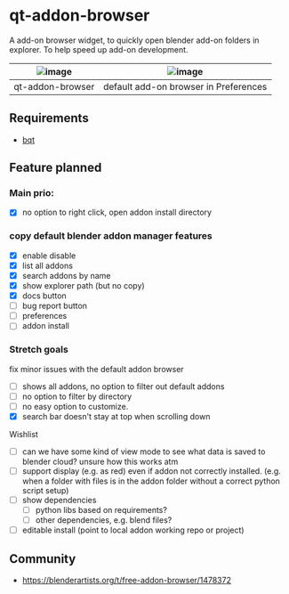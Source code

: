 # qt-addon-browser
A add-on browser widget, to quickly open blender add-on folders in explorer.
To help speed up add-on development.

| ![image](https://github.com/hannesdelbeke/qt-addon-browser/assets/3758308/6406ff21-28eb-47fc-a9c5-e530c98789c1) | ![image](https://github.com/hannesdelbeke/qt-addon-browser/assets/3758308/9ce48dba-dc13-497e-9b16-9d380966bbd8) |
| -- | -- |
| qt-addon-browser  | default add-on browser in Preferences  | 

## Requirements
- [bqt](https://github.com/techartorg/bqt)

## Feature planned

### Main prio:
- [x] no option to right click, open addon install directory

### copy default blender addon manager features
- [x] enable disable
- [x] list all addons
- [x] search addons by name
- [x] show explorer path (but no copy)
- [x] docs button
- [ ] bug report button
- [ ] preferences
- [ ] addon install

### Stretch goals
fix minor issues with the default addon browser 
- [ ] shows all addons, no option to filter out default addons
- [ ] no option to filter by directory
- [ ] no easy option to customize.
- [x] search bar doesn't stay at top when scrolling down

Wishlist
- [ ] can we have some kind of view mode to see what data is saved to blender cloud?
  unsure how this works atm
- [ ] support display (e.g. as red) even if addon not correctly installed. (e.g. when a folder with files is in the addon folder without a correct python script setup)
- [ ] show dependencies
	- [ ] python libs based on requirements?
	- [ ] other dependencies, e.g. blend files?
- [ ] editable install (point to local addon working repo or project)

## Community
- https://blenderartists.org/t/free-addon-browser/1478372

